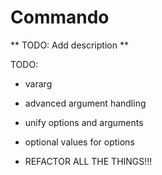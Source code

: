 # Commando

** TODO: Add description **

TODO:
* vararg
* advanced argument handling

* unify options and arguments
* optional values for options

* REFACTOR ALL THE THINGS!!!
